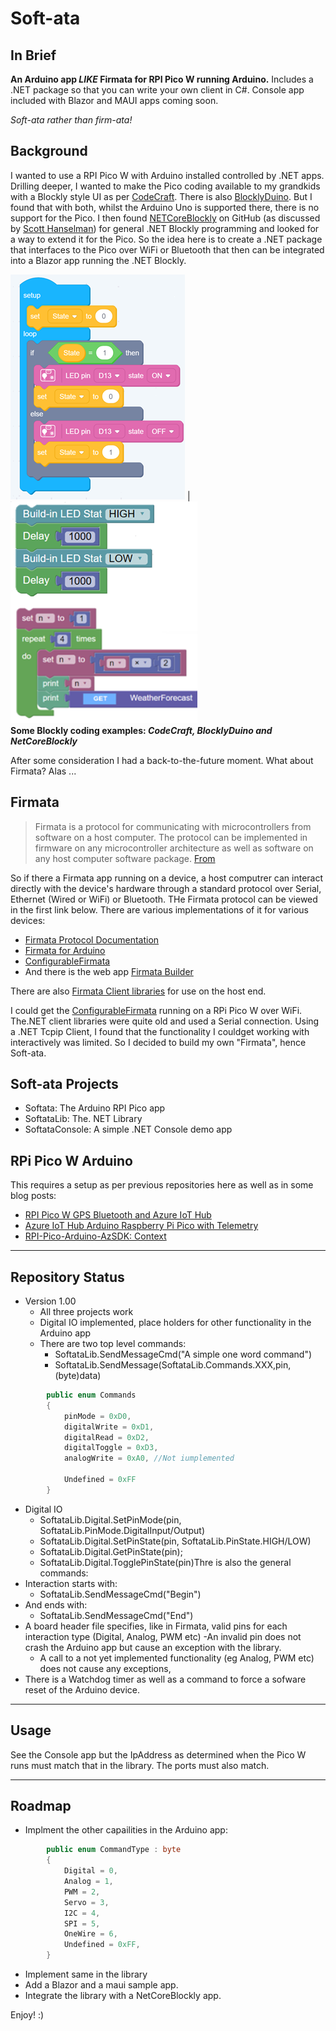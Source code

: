 # Soft-ata

## In Brief
**An Arduino app _LIKE_ Firmata for RPI Pico W running Arduino.**
Includes a .NET package so that you can write your own client in C#. 
Console app included with Blazor and MAUI apps coming soon.
  
_Soft-ata rather than firm-ata!_ 

## Background
I wanted to use a RPI Pico W with Arduino installed controlled by .NET apps. Drilling deeper, I wanted to make the Pico coding available to my grandkids with a Blockly style UI as per [CodeCraft](https://ide.tinkergen.com/). There is also [BlocklyDuino](https://blocklyduino.github.io/BlocklyDuino/). But I found that with both, whilst the Arduino Uno is supported there, there is no support for the Pico. I then found [NETCoreBlockly](https://github.com/ignatandrei/netcoreblockly) on GitHub (as discussed by [Scott Hanselman](https://www.hanselman.com/blog/using-the-blockly-visual-programming-editor-to-call-a-net-core-webapi)) for general .NET Blockly programming and looked for a way to extend it for the Pico. So the idea here is to create a .NET package that interfaces to the Pico over WiFi or Bluetooth that then can be integrated into a Blazor app running the .NET Blockly. 

 ![BlockduinoExample](codecraft1.png) | ![Blockyexamples2](blockyby2.png)  
**Some Blockly coding examples: _CodeCraft, BlocklyDuino and NetCoreBlockly_**

After some consideration I had a back-to-the-future moment. What about Firmata? Alas ...


## Firmata

> Firmata is a protocol for communicating with microcontrollers from software on a host computer. The protocol can be implemented in firmware on any microcontroller architecture as well as software on any host computer software package. [From](https://github.com/firmata/arduino)

So if there a Firmata app running on a device, a host computrer can interact directly with the device's hardware through a standard protocol over Serial, Ethernet (Wired or WiFi) or Bluetooth. THe Firmata protocol can be viewed in the first link below. There are various implementations of it for various devices:

- [Firmata Protocol Documentation](https://github.com/firmata/protocol)
- [Firmata for Arduino](https://github.com/firmata/arduino)
- [ConfigurableFirmata](https://github.com/firmata/ConfigurableFirmata)
- And there is the web app [Firmata Builder](http://firmatabuilder.com/])

There are also [Firmata Client libraries](https://github.com/firmata/arduino#firmata-client-libraries) for use on the host end.

I could get the [ConfigurableFirmata](https://github.com/firmata/ConfigurableFirmata) running on a RPi Pico W over WiFi. The.NET client libraries were quite old and used a Serial connection. Using a .NET Tcpip Client, I found that the functionality I couldget working with interactively was limited. So I decided to build my own "Firmata", hence Soft-ata.

## Soft-ata Projects

- Softata: The Arduino RPI Pico app
- SoftataLib: The. NET Library
- SoftataConsole: A simple .NET Console demo app

## RPi Pico W Arduino

This requires a setup as per previous repositories here as well as in some blog posts:

- [RPI Pico W GPS Bluetooth and Azure IoT Hub](https://github.com/djaus2/RpiPicoWGPSandBT)
- [Azure IoT Hub Arduino Raspberry Pi Pico with Telemetry](https://github.com/djaus2/Azure_IoT_Hub_Arduino_RPI_Pico_Telemetry)
- [RPI-Pico-Arduino-AzSDK: Context](https://davidjones.sportronics.com.au/ardpico/RPI-Pico-Arduino-AzSDK-Context-pic-ard.html)

------

## Repository Status
- Version 1.00
  - All three projects work
  - Digital IO implemented, place holders for other functionality in the Arduino app
  - There are two top level commands:
    - SoftataLib.SendMessageCmd("A simple one word command")
    - SoftataLib.SendMessage(SoftataLib.Commands.XXX,pin, (byte)data)  
```cs
        public enum Commands
        {
            pinMode = 0xD0,
            digitalWrite = 0xD1,
            digitalRead = 0xD2,
            digitalToggle = 0xD3,
            analogWrite = 0xA0, //Not iumplemented

            Undefined = 0xFF
        }
```
  - Digital IO
    - SoftataLib.Digital.SetPinMode(pin, SoftataLib.PinMode.DigitalInput/Output)
    - SoftataLib.Digital.SetPinState(pin, SoftataLib.PinState.HIGH/LOW)
    - SoftataLib.Digital.GetPinState(pin);
    - SoftataLib.Digital.TogglePinState(pin)Thre is also the general commands:
  - Interaction starts with:
    - SoftataLib.SendMessageCmd("Begin")
  - And ends with:
    - SoftataLib.SendMessageCmd("End")
  - A board header file specifies, like in Firmata, valid pins for each interaction type (Digital, Analog, PWM etc)
    -An invalid pin does not crash the Arduino app but cause an exception with the library.
    - A call to a not yet implemented functionality (eg Analog, PWM etc) does not cause any exceptions,
  - There is a Watchdog timer as well as a command to force a sofware reset of the Arduino device.

------

## Usage

See the Console app but the IpAddress as determined when the Pico W runs must match that in the library. The ports must also match.

------

## Roadmap

- Implment the other capailities in the Arduino app:  
```cs
        public enum CommandType : byte
        {
            Digital = 0,
            Analog = 1,
            PWM = 2,
            Servo = 3,
            I2C = 4,
            SPI = 5,
            OneWire = 6,
            Undefined = 0xFF,
        }
```
- Implement same in the library
- Add a Blazor and a maui sample app.
- Integrate the library with a NetCoreBlockly app.

Enjoy! :)




